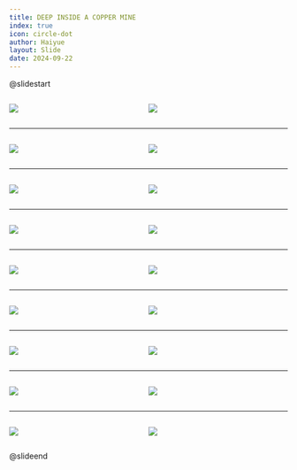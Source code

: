 ```yaml
---
title: DEEP INSIDE A COPPER MINE
index: true
icon: circle-dot
author: Haiyue
layout: Slide
date: 2024-09-22
---
```

 
@slidestart

<div style="display:flex">
<div style="flex:1">

![](https://raw.githubusercontent.com/yclord/reading/refs/heads/master/english/Level-P/DEEP%20INSIDE%20A%20COPPER%20MINE/001.webp)
</div>
<div style="flex:1">

![](https://raw.githubusercontent.com/yclord/reading/refs/heads/master/english/Level-P/DEEP%20INSIDE%20A%20COPPER%20MINE/002.webp)
</div>
</div>

---

<div style="display:flex">
<div style="flex:1">

![](https://raw.githubusercontent.com/yclord/reading/refs/heads/master/english/Level-P/DEEP%20INSIDE%20A%20COPPER%20MINE/003.webp)
</div>
<div style="flex:1">

![](https://raw.githubusercontent.com/yclord/reading/refs/heads/master/english/Level-P/DEEP%20INSIDE%20A%20COPPER%20MINE/004.webp)
</div>
</div>

---

<div style="display:flex">
<div style="flex:1">

![](https://raw.githubusercontent.com/yclord/reading/refs/heads/master/english/Level-P/DEEP%20INSIDE%20A%20COPPER%20MINE/005.webp)
</div>
<div style="flex:1">

![](https://raw.githubusercontent.com/yclord/reading/refs/heads/master/english/Level-P/DEEP%20INSIDE%20A%20COPPER%20MINE/006.webp)
</div>
</div>

---

<div style="display:flex">
<div style="flex:1">

![](https://raw.githubusercontent.com/yclord/reading/refs/heads/master/english/Level-P/DEEP%20INSIDE%20A%20COPPER%20MINE/007.webp)
</div>
<div style="flex:1">

![](https://raw.githubusercontent.com/yclord/reading/refs/heads/master/english/Level-P/DEEP%20INSIDE%20A%20COPPER%20MINE/008.webp)
</div>
</div>

---

<div style="display:flex">
<div style="flex:1">

![](https://raw.githubusercontent.com/yclord/reading/refs/heads/master/english/Level-P/DEEP%20INSIDE%20A%20COPPER%20MINE/009.webp)
</div>
<div style="flex:1">

![](https://raw.githubusercontent.com/yclord/reading/refs/heads/master/english/Level-P/DEEP%20INSIDE%20A%20COPPER%20MINE/010.webp)
</div>
</div>

---

<div style="display:flex">
<div style="flex:1">

![](https://raw.githubusercontent.com/yclord/reading/refs/heads/master/english/Level-P/DEEP%20INSIDE%20A%20COPPER%20MINE/011.webp)
</div>
<div style="flex:1">

![](https://raw.githubusercontent.com/yclord/reading/refs/heads/master/english/Level-P/DEEP%20INSIDE%20A%20COPPER%20MINE/012.webp)
</div>
</div>

---

<div style="display:flex">
<div style="flex:1">

![](https://raw.githubusercontent.com/yclord/reading/refs/heads/master/english/Level-P/DEEP%20INSIDE%20A%20COPPER%20MINE/013.webp)
</div>
<div style="flex:1">

![](https://raw.githubusercontent.com/yclord/reading/refs/heads/master/english/Level-P/DEEP%20INSIDE%20A%20COPPER%20MINE/014.webp)
</div>
</div>

---

<div style="display:flex">
<div style="flex:1">

![](https://raw.githubusercontent.com/yclord/reading/refs/heads/master/english/Level-P/DEEP%20INSIDE%20A%20COPPER%20MINE/015.webp)
</div>
<div style="flex:1">

![](https://raw.githubusercontent.com/yclord/reading/refs/heads/master/english/Level-P/DEEP%20INSIDE%20A%20COPPER%20MINE/016.webp)
</div>
</div>

---

<div style="display:flex">
<div style="flex:1">

![](https://raw.githubusercontent.com/yclord/reading/refs/heads/master/english/Level-P/DEEP%20INSIDE%20A%20COPPER%20MINE/017.webp)
</div>
<div style="flex:1">

![](https://raw.githubusercontent.com/yclord/reading/refs/heads/master/english/Level-P/DEEP%20INSIDE%20A%20COPPER%20MINE/018.webp)
</div>
</div>

@slideend